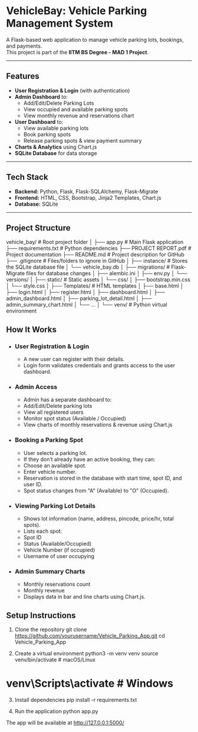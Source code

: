 # VehicleBay: Vehicle Parking Management System

A Flask-based web application to manage vehicle parking lots, bookings, and payments.  
This project is part of the **IITM BS Degree - MAD 1 Project**.

---

## Features
- **User Registration & Login** (with authentication)
- **Admin Dashboard** to:
  - Add/Edit/Delete Parking Lots
  - View occupied and available parking spots
  - View monthly revenue and reservations chart
- **User Dashboard** to:
  - View available parking lots
  - Book parking spots
  - Release parking spots & view payment summary
- **Charts & Analytics** using Chart.js
- **SQLite Database** for data storage

---

## Tech Stack
- **Backend:** Python, Flask, Flask-SQLAlchemy, Flask-Migrate
- **Frontend:** HTML, CSS, Bootstrap, Jinja2 Templates, Chart.js
- **Database:** SQLite

---

## Project Structure
vehicle_bay/                   # Root project folder
│
├── app.py                     # Main Flask application
├── requirements.txt           # Python dependencies
├── PROJECT REPORT.pdf         # Project documentation
├── README.md                  # Project description for GitHub
├── .gitignore                 # Files/folders to ignore in GitHub
│
├── instance/                  # Stores the SQLite database file
│   └── vehicle_bay.db
│
├── migrations/                # Flask-Migrate files for database changes
│   ├── alembic.ini
│   ├── env.py
│   └── versions/
│
├── static/                    # Static assets
│   └── css/
│       ├── bootstrap.min.css
│       └── style.css
│
├── Templates/                 # HTML templates
│   ├── base.html
│   ├── login.html
│   ├── register.html
│   ├── dashboard.html
│   ├── admin_dashboard.html
│   ├── parking_lot_detail.html
│   ├── admin_summary_chart.html
│   └── ...
│
└── venv/                      # Python virtual environment

## How It Works
- ### User Registration & Login
  - A new user can register with their details.
  - Login form validates credentials and grants access to the user dashboard.

- ### Admin Access
  - Admin has a separate dashboard to:
  - Add/Edit/Delete parking lots
  - View all registered users
  - Monitor spot status (Available / Occupied)
  - View charts of monthly reservations & revenue using Chart.js

- ### Booking a Parking Spot
  - User selects a parking lot.
  - If they don’t already have an active booking, they can:
  - Choose an available spot.
  - Enter vehicle number.
  - Reservation is stored in the database with start time, spot ID, and user ID.
  - Spot status changes from "A" (Available) to "O" (Occupied).

- ### Viewing Parking Lot Details
  - Shows lot information (name, address, pincode, price/hr, total spots).
  - Lists each spot:
  - Spot ID
  - Status (Available/Occupied)
  - Vehicle Number (if occupied)
  - Username of user occupying

- ### Admin Summary Charts
   - Monthly reservations count
   - Monthly revenue
   - Displays data in bar and line charts using Chart.js.


## Setup Instructions
1. Clone the repository
git clone https://github.com/yourusername/Vehicle_Parking_App.git
cd Vehicle_Parking_App

2. Create a virtual environment
python3 -m venv venv
source venv/bin/activate   # macOS/Linux
# venv\Scripts\activate    # Windows

3. Install dependencies
pip install -r requirements.txt

4. Run the application
python app.py


The app will be available at http://127.0.0.1:5000/


